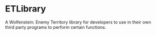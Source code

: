 # ETLibrary
A Wolfenstein: Enemy Territory library for developers to use in their own third party programs to perform certain functions.
